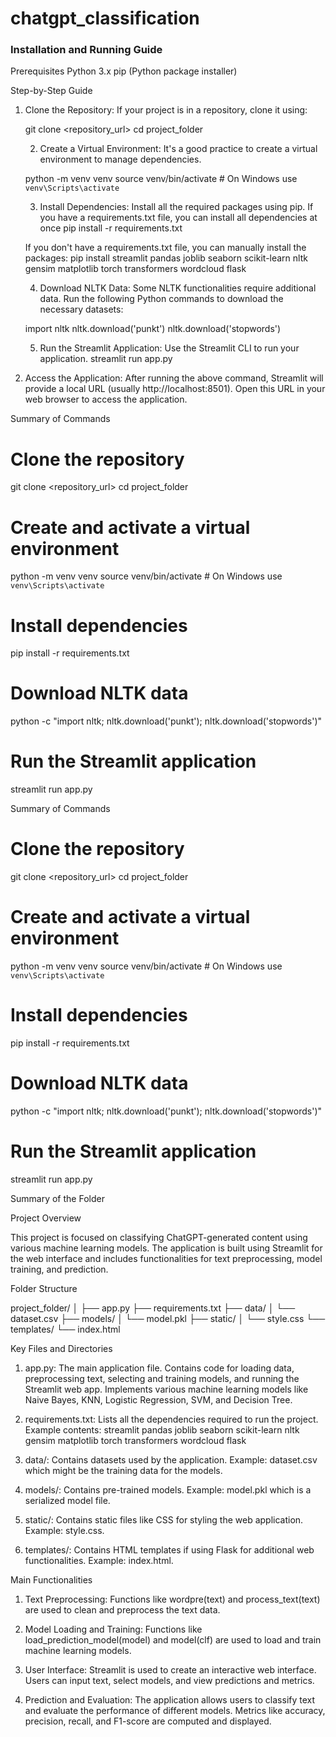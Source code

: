 # chatgpt_classification

### Installation and Running Guide
Prerequisites
Python 3.x
pip (Python package installer)

Step-by-Step Guide
1. Clone the Repository:
If your project is in a repository, clone it using:

   git clone <repository_url>
   cd project_folder

   2. Create a Virtual Environment:
It's a good practice to create a virtual environment to manage dependencies.

   python -m venv venv
   source venv/bin/activate  # On Windows use `venv\Scripts\activate`

   3. Install Dependencies:
Install all the required packages using pip. If you have a requirements.txt file, you can install all dependencies at once
   pip install -r requirements.txt

   If you don't have a requirements.txt file, you can manually install the packages:
      pip install streamlit pandas joblib seaborn scikit-learn nltk gensim matplotlib torch transformers wordcloud flask

      4. Download NLTK Data:
Some NLTK functionalities require additional data. Run the following Python commands to download the necessary datasets:

   import nltk
   nltk.download('punkt')
   nltk.download('stopwords')

   5. Run the Streamlit Application:
Use the Streamlit CLI to run your application.
   streamlit run app.py

 6. Access the Application:
After running the above command, Streamlit will provide a local URL (usually http://localhost:8501). Open this URL in your web browser to access the application.

Summary of Commands

# Clone the repository
git clone <repository_url>
cd project_folder

# Create and activate a virtual environment
python -m venv venv
source venv/bin/activate  # On Windows use `venv\Scripts\activate`

# Install dependencies
pip install -r requirements.txt

# Download NLTK data
python -c "import nltk; nltk.download('punkt'); nltk.download('stopwords')"

# Run the Streamlit application
streamlit run app.py

Summary of Commands

# Clone the repository
git clone <repository_url>
cd project_folder

# Create and activate a virtual environment
python -m venv venv
source venv/bin/activate  # On Windows use `venv\Scripts\activate`

# Install dependencies
pip install -r requirements.txt

# Download NLTK data
python -c "import nltk; nltk.download('punkt'); nltk.download('stopwords')"

# Run the Streamlit application
streamlit run app.py

Summary of the Folder


Project Overview

This project is focused on classifying ChatGPT-generated content using various machine learning models. The application is built using Streamlit for the web interface and includes functionalities for text preprocessing, model training, and prediction.

Folder Structure

project_folder/
│
├── app.py
├── requirements.txt
├── data/
│   └── dataset.csv
├── models/
│   └── model.pkl
├── static/
│   └── style.css
└── templates/
    └── index.html


Key Files and Directories
1. app.py:
The main application file.
Contains code for loading data, preprocessing text, selecting and training models, and running the Streamlit web app.
Implements various machine learning models like Naive Bayes, KNN, Logistic Regression, SVM, and Decision Tree.

2. requirements.txt:
Lists all the dependencies required to run the project.
Example contents:
     streamlit
     pandas
     joblib
     seaborn
     scikit-learn
     nltk
     gensim
     matplotlib
     torch
     transformers
     wordcloud
     flask

3. data/:
Contains datasets used by the application.
Example: dataset.csv which might be the training data for the models.

4. models/:
Contains pre-trained models.
Example: model.pkl which is a serialized model file.

5. static/:
Contains static files like CSS for styling the web application.
Example: style.css.

6. templates/:
Contains HTML templates if using Flask for additional web functionalities.
Example: index.html.

Main Functionalities


1. Text Preprocessing:
Functions like wordpre(text) and process_text(text) are used to clean and preprocess the text data.

2. Model Loading and Training:
Functions like load_prediction_model(model) and model(clf) are used to load and train machine learning models.

3. User Interface:
Streamlit is used to create an interactive web interface.
Users can input text, select models, and view predictions and metrics.

4. Prediction and Evaluation:
The application allows users to classify text and evaluate the performance of different models.
Metrics like accuracy, precision, recall, and F1-score are computed and displayed.
